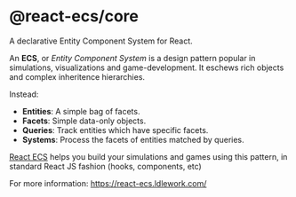 # @react-ecs/core

A declarative Entity Component System for React.

An **ECS**, or _Entity Component System_ is a design pattern popular in simulations, visualizations and game-development. It eschews rich objects and complex inheritence hierarchies.

Instead:

-   **Entities**: A simple bag of facets.
-   **Facets**: Simple data-only objects.
-   **Queries**: Track entities which have specific facets.
-   **Systems**: Process the facets of entities matched by queries.

[React ECS](https://react-ecs.ldlework.com/) helps you build your simulations and games using this pattern, in standard React JS fashion (hooks, components, etc)

For more information: https://react-ecs.ldlework.com/

